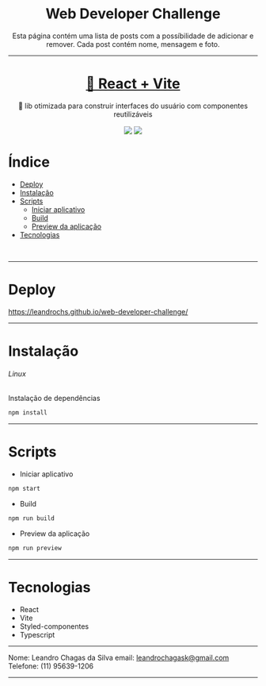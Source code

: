 <h1 align="center">Web Developer Challenge</h1>

<p align="center">Esta página contém uma lista de posts com a possíbilidade de adicionar e remover. Cada post contém nome, mensagem e foto.</p>

---
<h1 align="center">
    <a href="https://pt-br.reactjs.org/">🔗 React + Vite</a>
</h1>
<p align="center">🚀 lib otimizada para construir interfaces do usuário com componentes reutilizáveis</p>

<p align="center">
 <img align="center" src='https://img.shields.io/badge/npm-8.5.5-blue.svg' />
 <img align="center" src='https://img.shields.io/badge/node-16.15.0-green.svg' />
</p>

Índice
======

<!--ts-->
   * [Deploy](#deploy)
   * [Instalação](#instalacao)
   * [Scripts](#scripts)
      * [Iniciar aplicativo](#iniciar-aplicativo)
      * [Build](#build)
      * [Preview da aplicação](#preview-da-aplicacao)
   * [Tecnologias](#Tecnologias)
<!--te-->

</br>

---

Deploy
======

https://leandrochs.github.io/web-developer-challenge/

---

Instalação
==========

###### Linux

Instalação de dependências
```bash
npm install
```

---

Scripts
==========

- Iniciar aplicativo
```bash
npm start
```


- Build
```bash
npm run build
```

- Preview da aplicação
```bash
npm run preview
```
---

Tecnologias
===========


- React
- Vite
- Styled-componentes
- Typescript

---


Nome: Leandro Chagas da Silva
email: leandrochagask@gmail.com
Telefone: (11) 95639-1206

---